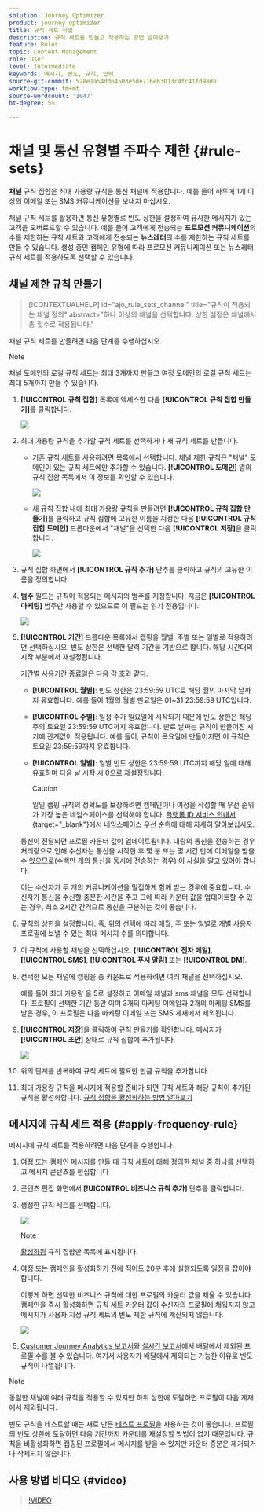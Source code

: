 ```yaml
---
solution: Journey Optimizer
product: journey optimizer
title: 규칙 세트 작업
description: 규칙 세트를 만들고 적용하는 방법 알아보기
feature: Rules
topic: Content Management
role: User
level: Intermediate
keywords: 메시지, 빈도, 규칙, 압력
source-git-commit: 528e1a54dd64503e5de716e63013c4fc41fd98db
workflow-type: tm+mt
source-wordcount: '1047'
ht-degree: 5%

---
```


# 채널 및 통신 유형별 주파수 제한 {#rule-sets}

**채널** 규칙 집합은 최대 가용량 규칙을 통신 채널에 적용합니다. 예를 들어 하루에 1개 이상의 이메일 또는 SMS 커뮤니케이션을 보내지 마십시오.

채널 규칙 세트를 활용하면 통신 유형별로 빈도 상한을 설정하여 유사한 메시지가 있는 고객을 오버로드할 수 있습니다. 예를 들어 고객에게 전송되는 **프로모션 커뮤니케이션**&#x200B;의 수를 제한하는 규칙 세트와 고객에게 전송되는 **뉴스레터**&#x200B;의 수를 제한하는 규칙 세트를 만들 수 있습니다. 생성 중인 캠페인 유형에 따라 프로모션 커뮤니케이션 또는 뉴스레터 규칙 세트를 적용하도록 선택할 수 있습니다.

## 채널 제한 규칙 만들기

>[!CONTEXTUALHELP]
>id="ajo_rule_sets_channel"
>title="규칙이 적용되는 채널 정의"
>abstract="하나 이상의 채널을 선택합니다. 상한 설정은 채널에서 총 횟수로 적용됩니다."

채널 규칙 세트를 만들려면 다음 단계를 수행하십시오.

>[!NOTE]
>
>채널 도메인의 로컬 규칙 세트는 최대 3개까지 만들고 여정 도메인의 로컬 규칙 세트는 최대 5개까지 만들 수 있습니다.

1. **[!UICONTROL 규칙 집합]** 목록에 액세스한 다음 **[!UICONTROL 규칙 집합 만들기]**&#x200B;를 클릭합니다.

   ![](assets/rule-sets-create-button.png)

1. 최대 가용량 규칙을 추가할 규칙 세트를 선택하거나 새 규칙 세트를 만듭니다.

   * 기존 규칙 세트를 사용하려면 목록에서 선택합니다. 채널 제한 규칙은 &quot;채널&quot; 도메인이 있는 규칙 세트에만 추가할 수 있습니다. **[!UICONTROL 도메인]** 열의 규칙 집합 목록에서 이 정보를 확인할 수 있습니다.

     ![](assets/journey-capping-list.png)

   * 새 규칙 집합 내에 최대 가용량 규칙을 만들려면 **[!UICONTROL 규칙 집합 만들기]**&#x200B;를 클릭하고 규칙 집합에 고유한 이름을 지정한 다음 **[!UICONTROL 규칙 집합 도메인]** 드롭다운에서 &quot;채널&quot;을 선택한 다음 **[!UICONTROL 저장]**&#x200B;을 클릭합니다.

     ![](assets/rule-sets-create.png)

1. 규칙 집합 화면에서 **[!UICONTROL 규칙 추가]** 단추를 클릭하고 규칙의 고유한 이름을 정의합니다.

1. **범주** 필드는 규칙이 적용되는 메시지의 범주를 지정합니다. 지금은 **[!UICONTROL 마케팅]** 범주만 사용할 수 있으므로 이 필드는 읽기 전용입니다.

   ![](assets/rule-set-channels.png)

1. **[!UICONTROL 기간]** 드롭다운 목록에서 캡핑을 월별, 주별 또는 일별로 적용하려면 선택하십시오. 빈도 상한은 선택한 달력 기간을 기반으로 합니다. 해당 시간대의 시작 부분에서 재설정됩니다.

   기간별 사용기간 종료일은 다음 각 호와 같다.

   * **[!UICONTROL 월별]**: 빈도 상한은 23:59:59 UTC로 해당 월의 마지막 날까지 유효합니다. 예를 들어 1월의 월별 만료일은 01~31 23:59:59 UTC입니다.

   * **[!UICONTROL 주별]**: 일정 주가 일요일에 시작되기 때문에 빈도 상한은 해당 주의 토요일 23:59:59 UTC까지 유효합니다. 만료 날짜는 규칙이 만들어진 시기에 관계없이 적용됩니다. 예를 들어, 규칙이 목요일에 만들어지면 이 규칙은 토요일 23:59:59까지 유효합니다.

   * **[!UICONTROL 일별]**: 일별 빈도 상한은 23:59:59 UTC까지 해당 일에 대해 유효하며 다음 날 시작 시 0으로 재설정됩니다.

     >[!CAUTION]
     > 
     >일일 캡핑 규칙의 정확도를 보장하려면 캠페인이나 여정을 작성할 때 우선 순위가 가장 높은 네임스페이스를 선택해야 합니다. [플랫폼 ID 서비스 안내서](https://experienceleague.adobe.com/ko/docs/experience-platform/identity/features/identity-graph-linking-rules/namespace-priority){target="_blank"}에서 네임스페이스 우선 순위에 대해 자세히 알아보십시오.

   통신이 전달되면 프로필 카운터 값이 업데이트됩니다. 대량의 통신을 전송하는 경우 처리량으로 인해 수신자는 통신을 시작한 후 몇 분 또는 몇 시간 만에 이메일을 받을 수 있으므로(수백만 개의 통신을 동시에 전송하는 경우) 이 사실을 알고 있어야 합니다.

   이는 수신자가 두 개의 커뮤니케이션을 밀접하게 함께 받는 경우에 중요합니다. 수신자가 통신을 수신할 충분한 시간을 주고 그에 따라 카운터 값을 업데이트할 수 있는 경우, 최소 2시간 간격으로 통신을 구분하는 것이 좋습니다.

1. 규칙의 상한을 설정합니다. 즉, 위의 선택에 따라 매월, 주 또는 일별로 개별 사용자 프로필에 보낼 수 있는 최대 메시지 수를 의미합니다.

1. 이 규칙에 사용할 채널을 선택하십시오. **[!UICONTROL 전자 메일]**, **[!UICONTROL SMS]**, **[!UICONTROL 푸시 알림]** 또는 **[!UICONTROL DM]**.

1. 선택한 모든 채널에 캡핑을 총 카운트로 적용하려면 여러 채널을 선택하십시오.

   예를 들어 최대 가용량 을 5로 설정하고 이메일 채널과 sms 채널을 모두 선택합니다. 프로필이 선택한 기간 동안 이미 3개의 마케팅 이메일과 2개의 마케팅 SMS를 받은 경우, 이 프로필은 다음 마케팅 이메일 또는 SMS 게재에서 제외됩니다.

1. **[!UICONTROL 저장]**&#x200B;을 클릭하여 규칙 만들기를 확인합니다. 메시지가 **[!UICONTROL 초안]** 상태로 규칙 집합에 추가됩니다.

   ![](assets/rule-set-rule-created.png)

1. 위의 단계를 반복하여 규칙 세트에 필요한 만큼 규칙을 추가합니다.

1. 최대 가용량 규칙을 메시지에 적용할 준비가 되면 규칙 세트와 해당 규칙이 추가된 규칙을 활성화합니다. [규칙 집합을 활성화하는 방법 알아보기](../conflict-prioritization/rule-sets.md#create)

## 메시지에 규칙 세트 적용 {#apply-frequency-rule}

메시지에 규칙 세트를 적용하려면 다음 단계를 수행합니다.

1. 여정 또는 캠페인 메시지를 만들 때 규칙 세트에 대해 정의한 채널 중 하나를 선택하고 메시지 콘텐츠를 편집합니다

1. 콘텐츠 편집 화면에서 **[!UICONTROL 비즈니스 규칙 추가]** 단추를 클릭합니다.

1. 생성한 규칙 세트를 선택합니다.

   ![](assets/rule-set-campaign-add-rule-button.png)

   >[!NOTE]
   >
   >[활성화됨](#activate-rule) 규칙 집합만 목록에 표시됩니다.

   <!--Messages where the category selected is **[!UICONTROL Transactional]** will not be evaluated against business rules.-->

1. 여정 또는 캠페인을 활성화하기 전에 적어도 20분 후에 실행되도록 일정을 잡아야 합니다.

   이렇게 하면 선택한 비즈니스 규칙에 대한 프로필의 카운터 값을 채울 수 있습니다. 캠페인을 즉시 활성화하면 규칙 세트 카운터 값이 수신자의 프로필에 채워지지 않고 메시지가 사용자 지정 규칙 세트의 빈도 제한 규칙에 계산되지 않습니다.

   ![](assets/rule-set-schedule-campaign.png)

1. [Customer Journey Analytics 보고서](../reports/report-gs-cja.md)와 [실시간 보고서](../reports/live-report.md)에서 배달에서 제외된 프로필 수를 볼 수 있습니다. 여기서 사용자가 배달에서 제외되는 가능한 이유로 빈도 규칙이 나열됩니다.

>[!NOTE]
>
>동일한 채널에 여러 규칙을 적용할 수 있지만 하위 상한에 도달하면 프로필이 다음 게재에서 제외됩니다.

빈도 규칙을 테스트할 때는 새로 만든 [테스트 프로필](../audience/creating-test-profiles.md)을 사용하는 것이 좋습니다. 프로필의 빈도 상한에 도달하면 다음 기간까지 카운터를 재설정할 방법이 없기 때문입니다. 규칙을 비활성화하면 캡핑된 프로필에서 메시지를 받을 수 있지만 카운터 증분은 제거되거나 삭제되지 않습니다.

<!--
## Example: combine several rules {#frequency-rule-example}

You can combine several message frequency rules, such as described in the example below.

1. [Create a rule](#create-new-rule) called *Overall Marketing Capping*:

   * Select all channels.
   * Set capping to 12 monthly.

   ![](assets/message-rules-ex-overall-cap.png)

1. To further restrict the number of marketing-based push notifications that a user is sent, create a second rule called *Push Marketing Cap*:

   * Select Push channel.
   * Set capping to 4 monthly.

   ![](assets/message-rules-ex-push-cap.png)

1. Save and [activate](#activate-rule) the rule.

1. [Create a message](../building-journeys/journeys-message.md) for every channel you want to communicate through and select the **[!UICONTROL Marketing]** category for each message. [Learn how to apply a frequency rule](#apply-frequency-rule)

   ![](assets/journey-message-category.png)

In this scenario, an individual profile:
* can receive up to 12 marketing messages per month;
* but will be excluded from marketing push notifications after they have received 4 push notifications.-->

## 사용 방법 비디오 {#video}

>[!VIDEO](https://video.tv.adobe.com/v/3435531?quality=12)

